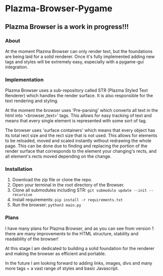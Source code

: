 # Plazma-Browser-Pygame

## Plazma Browser is a work in progress!!!

### About

At the moment Plazma Browser can only render text, but the foundations are being laid for a solid renderer.
Once it's fully implemented adding new tags and styles will be extremely easy, especially with a pygame-gui integration.

### Implementation

Plazma Browser uses a sub-repository called STR (Plazma Styled Text Renderer) which handles the render surface.
It is also responsible for the text rendering and styling.

At the moment the browser uses 'Pre-parsing' which converts all text in the html into '<browser_text>' tags.
This allows for easy tracking of text and means that every single element is represented with some sort of tag.

The browser uses 'surface containers' which means that every object has its total rect size and the rect size that is not used.
This allows for elements to be reloaded, moved and scaled instantly without redrawing the whole page.
This can be done due to finding and replacing the portion of the render surface that corresponds to the element your changing's rects, and all element's rects moved depending on the change.

### Installation

1. Download the zip file or clone the repo.
2. Open your terminal in the root directory of the Browser.
3. Clone all submodules including STR: `git submodule update --init --recursive`
4. Install requirements: `pip install -r requirements.txt`
5. Run the browser: `python3 main.py`

### Plans

I have many plans for Plazma Browser, and as you can see from version 1 there are many improvements to the HTML structure, stability and readability of the browser!

At this stage I am dedicated to building a solid foundation for the renderer and making the browser as efficient and portable.

In the future I am looking forward to adding links, images, divs and many more tags + a vast range of styles and basic Javascript.
